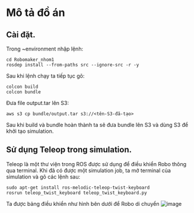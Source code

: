 # Mô tả đồ án
## Cài đặt. ## 
Trong ~environment nhập lệnh:
```
cd Robomaker_nhom1
rosdep install --from-paths src --ignore-src -r -y
```
Sau khi lệnh chạy ta tiếp tục gõ:
```
colcon build
colcon bundle
```
Đưa file output.tar lên S3:
```
aws s3 cp bundle/output.tar s3://<tên-S3-đã-tạo>
```
Sau khi build và bundle hoàn thành ta sẽ đưa bundle lên S3 và dùng S3 để khởi tạo simulation.

## Sử dụng Teleop trong simulation. ##
Teleop là một thư viện trong ROS được sử dụng để điều khiển Robo thông qua terminal.
Khi đã có được một simulation job, ta mở terminal của simulation và gõ các lệnh sau:
```
sudo apt-get install ros-melodic-teleop-twist-keyboard
rosrun teleop_twist_keyboard teleop_twist_keyboard.py
```
Ta được bảng điều khiển như hình bên dưới để Robo di chuyển
![image](https://user-images.githubusercontent.com/72614237/143812864-f30b9062-9cd6-400c-83cd-bba822ee4866.png)
